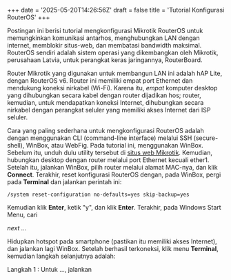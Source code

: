 +++
date = '2025-05-20T14:26:56Z'
draft = false
title = 'Tutorial Konfigurasi RouterOS'
+++

Postingan ini berisi tutorial mengkonfigurasi Mikrotik RouterOS untuk memungkinkan
komunikasi antarhos, menghubungkan LAN dengan internet, memblokir situs-web, dan
membatasi bandwidth maksimal. RouterOS sendiri adalah sistem operasi yang
dikembangkan oleh Mikrotik, perusahaan Latvia, untuk perangkat keras jaringannya,
RouterBoard. 

Router Mikrotik yang digunakan untuk membangun LAN ini adalah hAP Lite, dengan
RouterOS v6. Router ini memiliki empat port Ethernet dan mendukung koneksi
nirkabel (Wi-Fi). Karena itu, *empat* komputer desktop yang dihubungkan secara 
kabel dengan router dijadikan hos; router, kemudian, untuk mendapatkan koneksi 
Internet, dihubungkan secara nirkabel dengan perangkat seluler yang memiliki akses
Internet dari ISP seluler.

Cara yang paling sederhana untuk mengkonfigurasi RouterOS adalah dengan menggunakan
CLI (command-line interface) melalui SSH (secure-shell), WinBox, atau WebFig. Pada
tutorial ini, menggunakan WinBox. Sebelum itu, unduh dulu utility tersebut di
[situs web Mikrotik](https://mikrotik.com/download/). Kemudian, hubungkan desktop
dengan router melalui port Ethernet kecuali ether1. Setelah itu, jalankan WinBox,
pilih router melalui alamat MAC-nya, dan klik **Connect**. Terakhir, reset 
konfigurasi RouterOS dengan, pada WinBox, pergi pada **Terminal** dan jalankan
perintah ini:

```
/system reset-configuration no-defaults=yes skip-backup=yes
```

Kemudian klik **Enter**, ketik "y", dan klik **Enter**. Terakhir, pada Windows
Start Menu, cari

*next ...*

Hidupkan hotspot pada smartphone (pastikan itu memiliki akses Internet), dan
jalankan lagi WinBox. Setelah berhasil terkoneksi, klik menu **Terminal**, kemudian
langkah selanjutnya adalah:

Langkah 1
: Untuk ..., jalankan
